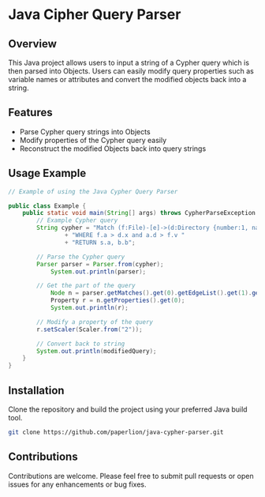 # Java Cipher Query Parser

## Overview
This Java project allows users to input a string of a Cypher query which is then parsed into Objects. Users can easily modify query properties such as variable names or attributes and convert the modified objects back into a string.

## Features
- Parse Cypher query strings into Objects
- Modify properties of the Cypher query easily
- Reconstruct the modified Objects back into query strings

## Usage Example

```java
// Example of using the Java Cypher Query Parser

public class Example {
    public static void main(String[] args) throws CypherParseException {
        // Example Cypher query
        String cypher = "Match (f:File)-[e]->(d:Directory {number:1, name:\"foo\"})-[*0..2]->() "
                + "WHERE f.a > d.x and a.d > f.v "
                + "RETURN s.a, b.b";

        // Parse the Cypher query
        Parser parser = Parser.from(cypher);
		    System.out.println(parser);

        // Get the part of the query
    		Node n = parser.getMatches().get(0).getEdgeList().get(1).getTo();
    		Property r = n.getProperties().get(0);
    		System.out.println(r);

        // Modify a property of the query 
        r.setScaler(Scaler.from("2"));

        // Convert back to string
        System.out.println(modifiedQuery);
    }
}
```

## Installation
Clone the repository and build the project using your preferred Java build tool.

```bash
git clone https://github.com/paperlion/java-cypher-parser.git
```

## Contributions
Contributions are welcome. Please feel free to submit pull requests or open issues for any enhancements or bug fixes.
